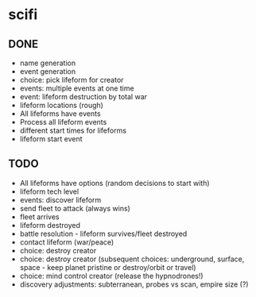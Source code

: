 # scifi

## DONE
* name generation
* event generation
* choice: pick lifeform for creator
* events: multiple events at one time
* event: lifeform destruction by total war
* lifeform locations (rough)
* All lifeforms have events
* Process all lifeform events
* different start times for lifeforms
* lifeform start event

## TODO

* All lifeforms have options (random decisions to start with)
* lifeform tech level
* events: discover lifeform
* send fleet to attack (always wins)
* fleet arrives
* lifeform destroyed
* battle resolution - lifeform survives/fleet destroyed
* contact lifeform (war/peace)
* choice: destroy creator
* choice: destroy creator (subsequent choices: underground, surface, space - keep planet pristine or destroy/orbit or travel)
* choice: mind control creator (release the hypnodrones!)
* discovery adjustments: subterranean, probes vs scan, empire size (?)
